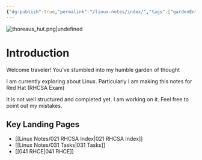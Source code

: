 ```yaml
---
{"dg-publish":true,"permalink":"/linux-notes/index/","tags":["gardenEntry"],"noteIcon":"","created":"2023-10-12T10:25:06.383+05:30","updated":"2023-10-22T17:43:41.268+05:30"}
---
```


![thoreaus_hut.png|undefined](/img/user/Linux%20Notes/assets/thoreaus_hut.png)



# Introduction

Welcome traveler! You’ve stumbled into my humble garden of thought

I am currently exploring about Linux. Particularly I am making this notes for Red Hat (RHCSA Exam)

It is not well structured and completed yet. I am working on it. Feel free to point out my mistakes. 


## Key Landing Pages

- [[Linux Notes/021 RHCSA Index\|021 RHCSA Index]]
- [[Linux Notes/031 Tasks\|031 Tasks]]
- [[041 RHCE\|041 RHCE]]